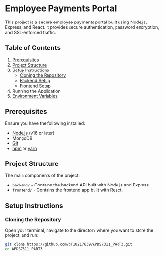 # Employee Payments Portal

This project is a secure employee payments portal built using Node.js, Express, and React. It provides secure authentication, password encryption, and SSL-enforced traffic.

## Table of Contents
1. [Prerequisites](#prerequisites)
2. [Project Structure](#project-structure)
3. [Setup Instructions](#setup-instructions)
   - [Cloning the Repository](#cloning-the-repository)
   - [Backend Setup](#backend-setup)
   - [Frontend Setup](#frontend-setup)
4. [Running the Application](#running-the-application)
5. [Environment Variables](#environment-variables)

## Prerequisites

Ensure you have the following installed:
- [Node.js](https://nodejs.org/) (v16 or later)
- [MongoDB](https://www.mongodb.com/)
- [Git](https://git-scm.com/)
- [npm](https://www.npmjs.com/) or [yarn](https://yarnpkg.com/)

## Project Structure

The main components of the project:
- `backend/` - Contains the backend API built with Node.js and Express.
- `frontend/` - Contains the frontend app built with React.

## Setup Instructions

### Cloning the Repository

Open your terminal, navigate to the directory where you want to store the project, and run:

```bash
git clone https://github.com/ST10217639/APDS7311_PART3.git
cd APDS7311_PART3


